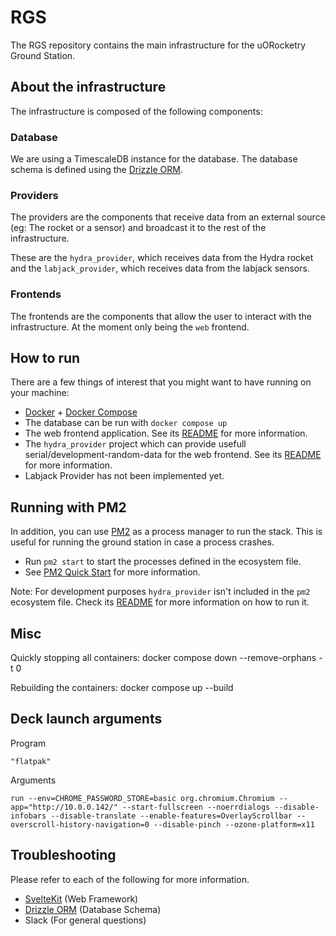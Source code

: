 # RGS

The RGS repository contains the main infrastructure for the uORocketry Ground Station.

## About the infrastructure

The infrastructure is composed of the following components:

### Database

We are using a TimescaleDB instance for the database. The database schema is defined using the [Drizzle ORM](https://orm.drizzle.team).

### Providers

The providers are the components that receive data from an external source (eg: The rocket or a sensor) and broadcast it to the rest of the infrastructure.

These are the `hydra_provider`, which receives data from the Hydra rocket and the `labjack_provider`, which receives data from the labjack sensors.

### Frontends

The frontends are the components that allow the user to interact with the infrastructure. At the moment only being the `web` frontend.

## How to run

There are a few things of interest that you might want to have running on your machine:

- [Docker](https://docs.docker.com/get-docker/) + [Docker Compose](https://docs.docker.com/compose/install/)
- The database can be run with `docker compose up`
- The web frontend application. See its [README](web/README.md) for more information.
- The `hydra_provider` project which can provide usefull serial/development-random-data for the web frontend. See its [README](hydra_provider/README.md) for more information.
- Labjack Provider has not been implemented yet.

## Running with PM2

In addition, you can use [PM2](https://pm2.keymetrics.io/) as a process manager to run the stack. This is useful for running the ground station in case a process crashes.

- Run `pm2 start` to start the processes defined in the ecosystem file.
- See [PM2 Quick Start](https://pm2.keymetrics.io/docs/usage/quick-start/) for more information.

Note: For development purposes `hydra_provider` isn't included in the `pm2` ecosystem file. Check its [README](hydra_provider/README.md) for more information on how to run it.

## Misc

Quickly stopping all containers: docker compose down --remove-orphans -t 0

Rebuilding the containers: docker compose up --build

## Deck launch arguments

Program

```
"flatpak"
```

Arguments

```
run --env=CHROME_PASSWORD_STORE=basic org.chromium.Chromium --app="http://10.0.0.142/" --start-fullscreen --noerrdialogs --disable-infobars --disable-translate --enable-features=OverlayScrollbar --overscroll-history-navigation=0 --disable-pinch --ozone-platform=x11
```

## Troubleshooting

Please refer to each of the following for more information.

- [SvelteKit](https://kit.svelte.dev/docs/introduction) (Web Framework)
- [Drizzle ORM](https://orm.drizzle.team/docs/overview) (Database Schema)
- Slack (For general questions)
